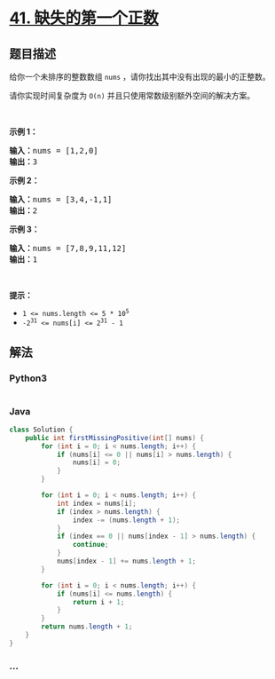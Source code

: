 # [41. 缺失的第一个正数](https://leetcode-cn.com/problems/first-missing-positive)



## 题目描述

<!-- 这里写题目描述 -->

<p>给你一个未排序的整数数组 <code>nums</code> ，请你找出其中没有出现的最小的正整数。</p>
请你实现时间复杂度为 <code>O(n)</code> 并且只使用常数级别额外空间的解决方案。

<p> </p>

<p><strong>示例 1：</strong></p>

<pre>
<strong>输入：</strong>nums = [1,2,0]
<strong>输出：</strong>3
</pre>

<p><strong>示例 2：</strong></p>

<pre>
<strong>输入：</strong>nums = [3,4,-1,1]
<strong>输出：</strong>2
</pre>

<p><strong>示例 3：</strong></p>

<pre>
<strong>输入：</strong>nums = [7,8,9,11,12]
<strong>输出：</strong>1
</pre>

<p> </p>

<p><strong>提示：</strong></p>

<ul>
	<li><code>1 <= nums.length <= 5 * 10<sup>5</sup></code></li>
	<li><code>-2<sup>31</sup> <= nums[i] <= 2<sup>31</sup> - 1</code></li>
</ul>


## 解法

<!-- 这里可写通用的实现逻辑 -->

<!-- tabs:start -->

### **Python3**

<!-- 这里可写当前语言的特殊实现逻辑 -->

```python

```

### **Java**

<!-- 这里可写当前语言的特殊实现逻辑 -->

```java
class Solution {
    public int firstMissingPositive(int[] nums) {
        for (int i = 0; i < nums.length; i++) {
            if (nums[i] <= 0 || nums[i] > nums.length) {
                nums[i] = 0;
            }
        }

        for (int i = 0; i < nums.length; i++) {
            int index = nums[i];
            if (index > nums.length) {
                index -= (nums.length + 1);
            }
            if (index == 0 || nums[index - 1] > nums.length) {
                continue;
            }
            nums[index - 1] += nums.length + 1;
        }

        for (int i = 0; i < nums.length; i++) {
            if (nums[i] <= nums.length) {
                return i + 1;
            }
        }
        return nums.length + 1;
    }
}
```

### **...**

```

```

<!-- tabs:end -->
